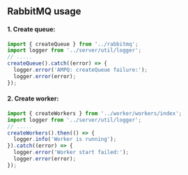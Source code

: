 ## RabbitMQ usage
#### 1. Create queue:
````javascript
import { createQueue } from '../rabbitmq';
import logger from '../server/util/logger';
// .....
createQueue().catch((error) => {
  logger.error('AMPQ: createQueue failure:');
  logger.error(error);
});
````
#### 2. Create worker:
````javascript
import { createWorkers } from '../worker/workers/index';
import logger from '../server/util/logger';
// .....
createWorkers().then(() => {
  logger.info('Worker is running');
}).catch((error) => {
  logger.error('Worker start failed:');
  logger.error(error);
});
````
